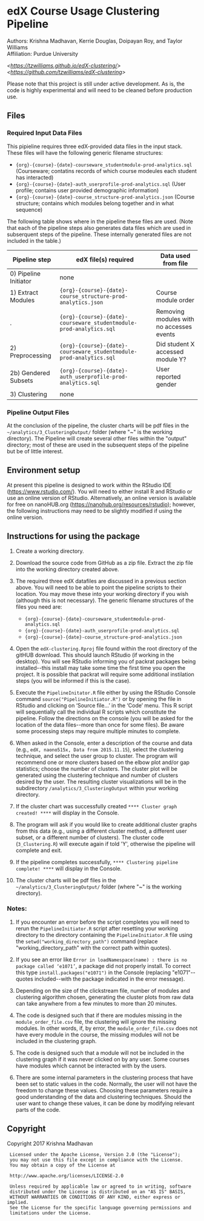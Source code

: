 edX Course Usage Clustering Pipeline
==============
Authors:      Krishna Madhavan, Kerrie Douglas, Doipayan Roy, and Taylor Williams  
Affiliation:  Purdue University

_&lt;<https://tzwilliams.github.io/edX-clustering/>&gt;_  
_&lt;<https://github.com/tzwilliams/edX-clustering>&gt;_

Please note that this project is still under active development.  As is, the code is highly experimental and will need to be cleaned before production use.


## Files
### Required Input Data Files
This pipieline requires three edX-provided data files in the input stack.  These files will have the following generic filename structures:  

* `{org}-{course}-{date}-courseware_studentmodule-prod-analytics.sql` (Courseware; contatins records of which course modeules each student has interacted)
* `{org}-{course}-{date}-auth_userprofile-prod-analytics.sql` (User profile; contains user provided demographic information)
* `{org}-{course}-{date}-course_structure-prod-analytics.json` (Course structure; contains which modules belong together and in what sequence)
    
The following table shows where in the pipeline these files are used.  (Note that each of the pipeline steps also generates data files which are used in subserquent steps of the pipeline.  These internally generated files are not included in the table.)

| Pipeline step | edX file(s) required | Data used from file |
| -------------- | ------------------ | ------------- |
| 0) Pipeline Initiator | none |  |
| 1) Extract Modules | `{org}-{course}-{date}-course_structure-prod-analytics.json` | Course module order |
| . | `{org}-{course}-{date}-courseware_studentmodule-prod-analytics.sql`  | Removing modules with no accesses events  |
| 2) Preprocessing | `{org}-{course}-{date}-courseware_studentmodule-prod-analytics.sql` | Did student X accessed module Y? |
| 2b) Gendered Subsets | `{org}-{course}-{date}-auth_userprofile-prod-analytics.sql` | User reported gender |
| 3) Clustering | none |  |

### Pipeline Output Files
At the conclusion of the pipeline, the cluster charts will be pdf files in the  `~/analytics/3_ClusteringOutput/` folder (where "~" is the working directory).  The Pipeline will create several other files within the "output" directory; most of these are used in the subsequent steps of the pipeline but be of little interest.  

## Environment setup
At present this pipeline is designed to work within the RStudio IDE (https://www.rstudio.com/).  You will need to either install R and RStudio or use an online version of RStudio.  Alternatively, an online version is available for free on nanoHUB.org (https://nanohub.org/resources/rstudio); however, the following instructions may need to be slightly modified if using the online version.

## Instructions for using the package
1)	Create a working directory.  

1)  Download the source code from GitHub as a zip file.  Extract the zip file into the working directory created above. 

1)	The required three edX datafiles are discussed in a previous section above.  You will need to be able to point the pipeline scripts to their location.  You may move these into your working directory if you wish (although this is not necessary).  The generic filename structures of the files you need are:  
    * `{org}-{course}-{date}-courseware_studentmodule-prod-analytics.sql`
    * `{org}-{course}-{date}-auth_userprofile-prod-analytics.sql` 
    * `{org}-{course}-{date}-course_structure-prod-analytics.json`
      

1)  Open the `edX-clustering.Rproj` file found within the root directory of the gitHUB download.  This should launch RStudio (if working in the desktop).  You will see RStudio informing you of packrat packages being installed--this install may take some time the first time you open the project.  It is possible that packrat will require some additional instilation steps (you will be informed if this is the case).

1)  Execute the `PipelineInitator.R` file either by using the RStudio Console command `source("PipelineInitiator.R")` or by opening the file in RStudio and clicking on ‘Source file...’ in the ‘Code’ menu.  This R script will sequentially call the individual R scripts which constitute the pipeline.  Follow the directions on the console (you will be asked for the location of the data files--more than once for some files).  Be aware some processing steps may require multiple minutes to complete.

1)  When asked in the Console, enter a description of the course and data (e.g., `edX, naono515x, Data from 2015.11.15`), select the clustering technique, and select the user group to cluster.  The program will recommend one or more clusters based on the elbow plot and/or gap statistics; choose the number of clusters. The cluster plot will be generated using the clustering technique and number of clusters desired by the user.  The resulting cluster visualizations will be in the subdirectory `/analytics/3_ClusteringOutput` within your working directory.

1)  If the cluster chart was successfully created `**** Cluster graph created! ****` will display in the Console.

1)  The program will ask if you would like to create additional cluster graphs from this data (e.g., using a different cluster method, a different user subset, or a different number of clusters).  The cluster code (`3_Clustering.R`) will execute again if told 'Y', otherwise the pipeline will complete and exit.

1)  If the pipeline completes successfully, `**** Clustering pipeline complete! ****` will display in the Console.

1)  The cluster charts will be pdf files in the  `~/analytics/3_ClusteringOutput/` folder (where "~" is the working directory).



### Notes:
1)  If you encounter an error before the script completes you will need to rerun the `PipelineInitiator.R` script after resetting your working directory to the directory containing the `PipelineInitiator.R` file using the `setwd("working_directory_path")` command (replace "working_directory_path" with the correct path within quotes).

1)  If you see an error like `Error in loadNamespace(name) : there is no package called ‘e1071’`, a package did not properly install.  To correct this type `install.packages("e1071")` in the Console (replacing "e1071"--quotes included--with the package indicated in the error message).

1)	Depending on the size of the clickstream file, number of modules and clustering algorithm chosen, generating the cluster plots from raw data can take anywhere from a few minutes to more than 20 minutes.

1)	The code is designed such that if there are modules missing in the `module_order_file.csv` file, the clustering will ignore the missing modules. In other words, if, by error, the `module_order_file.csv` does not have every module in the course, the missing modules will not be included in the clustering graph.

1) 	The code is designed such that a module will not be included in the clustering graph if it was never clicked on by any user.  Some courses have modules which cannot be interacted with by the users. 

1)	There are some internal parameters in the clustering process that have been set to static values in the code. Normally, the user will not have the freedom to change these values.  Choosing these parameters require a good understanding of the data and clustering techniques. Should the user want to change these values, it can be done by modifying relevant parts of the code.


## Copyright
 Copyright 2017 Krishna Madhavan
 
     Licensed under the Apache License, Version 2.0 (the "License");
     you may not use this file except in compliance with the License.
     You may obtain a copy of the License at
     
     http://www.apache.org/licenses/LICENSE-2.0
     
     Unless required by applicable law or agreed to in writing, software
     distributed under the License is distributed on an "AS IS" BASIS,
     WITHOUT WARRANTIES OR CONDITIONS OF ANY KIND, either express or implied.
     See the License for the specific language governing permissions and
     limitations under the License.
